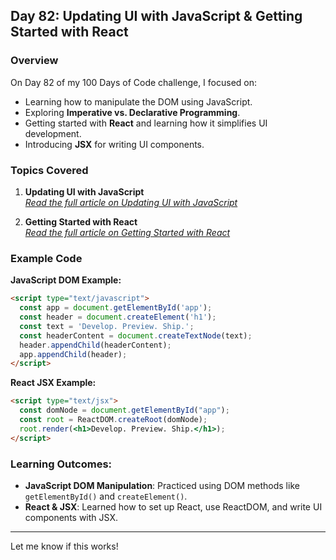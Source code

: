 
## Day 82: Updating UI with JavaScript & Getting Started with React

### Overview

On Day 82 of my 100 Days of Code challenge, I focused on:
- Learning how to manipulate the DOM using JavaScript.
- Exploring **Imperative vs. Declarative Programming**.
- Getting started with **React** and learning how it simplifies UI development.
- Introducing **JSX** for writing UI components.

### Topics Covered
1. **Updating UI with JavaScript**  
   _[Read the full article on Updating UI with JavaScript](https://nextjs.org/learn/react-foundations/updating-ui-with-javascript)_

2. **Getting Started with React**  
   _[Read the full article on Getting Started with React](https://nextjs.org/learn/react-foundations/getting-started-with-react)_

### Example Code

**JavaScript DOM Example:**
```html
<script type="text/javascript">
  const app = document.getElementById('app');
  const header = document.createElement('h1');
  const text = 'Develop. Preview. Ship.';
  const headerContent = document.createTextNode(text);
  header.appendChild(headerContent);
  app.appendChild(header);
</script>
```

**React JSX Example:**
```html
<script type="text/jsx">
  const domNode = document.getElementById("app");
  const root = ReactDOM.createRoot(domNode);
  root.render(<h1>Develop. Preview. Ship.</h1>);
</script>
```

### Learning Outcomes:
- **JavaScript DOM Manipulation**: Practiced using DOM methods like `getElementById()` and `createElement()`.
- **React & JSX**: Learned how to set up React, use ReactDOM, and write UI components with JSX.

---

Let me know if this works!